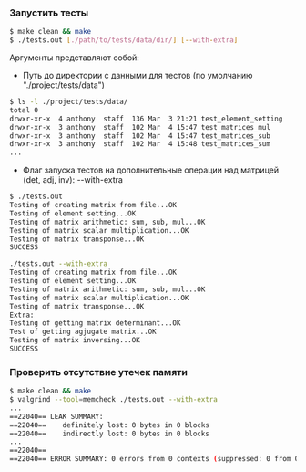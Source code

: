 ### Запустить тесты

```bash
$ make clean && make
$ ./tests.out [./path/to/tests/data/dir/] [--with-extra]
```
Аргументы представляют собой:

- Путь до директории с данными для тестов (по умолчанию "./project/tests/data")

```bash
$ ls -l ./project/tests/data/
total 0
drwxr-xr-x  4 anthony  staff  136 Mar  3 21:21 test_element_setting
drwxr-xr-x  3 anthony  staff  102 Mar  4 15:47 test_matrices_mul
drwxr-xr-x  3 anthony  staff  102 Mar  4 15:47 test_matrices_sub
drwxr-xr-x  3 anthony  staff  102 Mar  4 15:48 test_matrices_sum
...

```
- Флаг запуска тестов на дополнительные операции над матрицей (det, adj, inv): --with-extra

```bash
$ ./tests.out
Testing of creating matrix from file...OK
Testing of element setting...OK
Testing of matrix arithmetic: sum, sub, mul...OK
Testing of matrix scalar multiplication...OK
Testing of matrix transponse...OK
SUCCESS
```

```bash
./tests.out --with-extra
Testing of creating matrix from file...OK
Testing of element setting...OK
Testing of matrix arithmetic: sum, sub, mul...OK
Testing of matrix scalar multiplication...OK
Testing of matrix transponse...OK
Extra:
Testing of getting matrix determinant...OK
Test of getting agjugate matrix...OK
Testing of matrix inversing...OK
SUCCESS
```

### Проверить отсутствие утечек памяти

```bash
$ make clean && make
$ valgrind --tool=memcheck ./tests.out --with-extra
...
==22040== LEAK SUMMARY:
==22040==    definitely lost: 0 bytes in 0 blocks
==22040==    indirectly lost: 0 bytes in 0 blocks
...
==22040== 
==22040== ERROR SUMMARY: 0 errors from 0 contexts (suppressed: 0 from 0)
```
